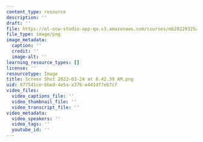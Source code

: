 ```yaml
---
content_type: resource
description: ''
draft: ''
file: https://ol-ocw-studio-app-qa.s3.amazonaws.com/courses/mb20220325a/screen-shot-2022-03-24-at-84239-am.png
file_type: image/png
image_metadata:
  caption: ''
  credit: ''
  image-alt: ''
learning_resource_types: []
license: ''
resourcetype: Image
title: Screen Shot 2022-03-24 at 8.42.39 AM.png
uid: 077541ce-bbed-4e5a-a376-e441df7e67c7
video_files:
  video_captions_file: ''
  video_thumbnail_file: ''
  video_transcript_file: ''
video_metadata:
  video_speakers: ''
  video_tags: ''
  youtube_id: ''
---
```

